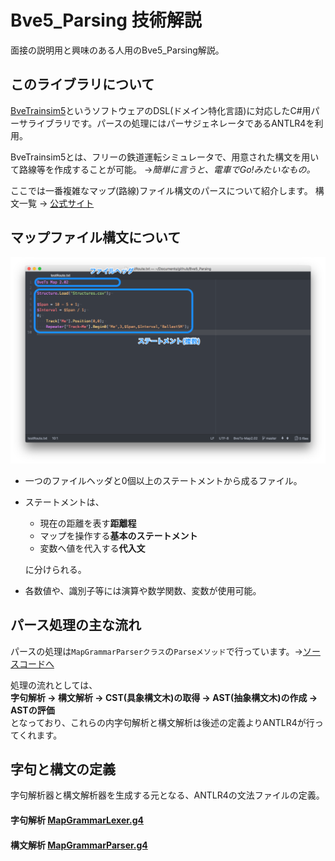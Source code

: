 # **Bve5_Parsing 技術解説**
面接の説明用と興味のある人用のBve5_Parsing解説。

## このライブラリについて
[BveTrainsim5](http://bvets.net/)というソフトウェアのDSL(ドメイン特化言語)に対応したC#用パーサライブラリです。パースの処理にはパーサジェネレータであるANTLR4を利用。

BveTrainsim5とは、フリーの鉄道運転シミュレータで、用意された構文を用いて路線等を作成することが可能。
    →*簡単に言うと、電車でGo!みたいなもの。*

ここでは一番複雑なマップ(路線)ファイル構文のパースについて紹介します。
構文一覧 → [公式サイト](http://bvets.net/jp/edit/)

## マップファイル構文について
![mapFile](images/MapFile-HighLight.png)
* 一つのファイルヘッダと0個以上のステートメントから成るファイル。
* ステートメントは、
  * 現在の距離を表す**距離程**
  * マップを操作する**基本のステートメント**
  * 変数へ値を代入する**代入文**

  に分けられる。
* 各数値や、識別子等には演算や数学関数、変数が使用可能。

## パース処理の主な流れ
パースの処理は`MapGrammarParserクラス`の`Parseメソッド`で行っています。→[ソースコードへ](/Bve5_Parsing/MapGrammar/MapGrammarParser.cs#L36-L61)  

処理の流れとしては、  
**字句解析 → 構文解析 → CST(具象構文木)の取得 → AST(抽象構文木)の作成 → ASTの評価**  
となっており、これらの内字句解析と構文解析は後述の定義よりANTLR4が行ってくれます。
## 字句と構文の定義
字句解析器と構文解析器を生成する元となる、ANTLR4の文法ファイルの定義。
#### 字句解析 [MapGrammarLexer.g4](/Bve5_Parsing/MapGrammar/ANTLR_SyntaxDefinitions/MapGrammarLexer.g4)  

#### 構文解析 [MapGrammarParser.g4](/Bve5_Parsing/MapGrammar/ANTLR_SyntaxDefinitions/MapGrammarParser.g4)  

``````
